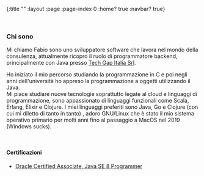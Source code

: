 {:title ""
 :layout :page
 :page-index 0
 :home? true
 :navbar? true}

<br/>

### Chi sono

Mi chiamo Fabio sono uno sviluppatore software che lavora nel mondo della consulenza, attualmente ricopro il ruolo di
programmatore backend, principalmente con Java presso [Tech Gap Italia Srl](https://www.techgap.it/).

Ho iniziato il mio percorso studiando la programmazione in C e poi negli anni dell'università ho appreso la programmazione a oggetti utilizzando il Java.<br/>
Mi piace studiare nuove tecnologie soprattutto legate al cloud e linguaggi di programmazione, sono appassionato di linguaggi funzionali come Scala, Erlang, Elixir e Clojure.
I miei linguaggi preferiti sono Java, Go e Clojure (con cui mi diletto di tanto in tanto) , adoro GNU/Linux che è stato il mio sistema operativo primario per molti anni fino al passaggio a MacOS nel 2019 (Windows sucks).

<br/>

#### Certificazioni

- [Oracle Certified Associate, Java SE 8 Programmer](https://www.youracclaim.com/badges/10e8b018-af55-4c4f-b2e4-83e50cf8bafe/linked_in_profile)
